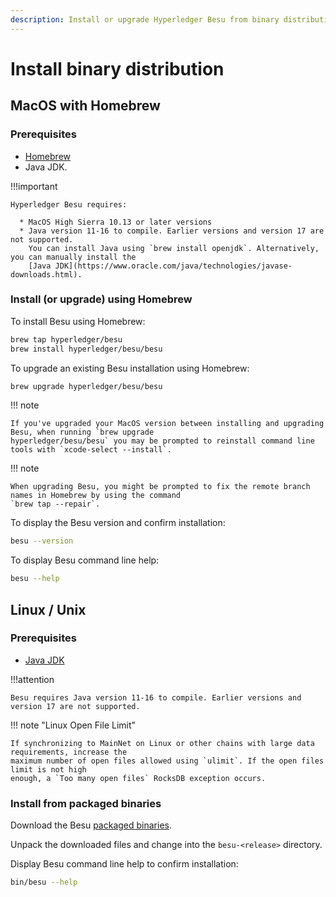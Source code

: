 ```yaml
---
description: Install or upgrade Hyperledger Besu from binary distribution
---
```


# Install binary distribution

## MacOS with Homebrew

### Prerequisites

* [Homebrew](https://brew.sh/)
* Java JDK.

!!!important

    Hyperledger Besu requires:

      * MacOS High Sierra 10.13 or later versions
      * Java version 11-16 to compile. Earlier versions and version 17 are not supported.
        You can install Java using `brew install openjdk`. Alternatively, you can manually install the
        [Java JDK](https://www.oracle.com/java/technologies/javase-downloads.html).

### Install (or upgrade) using Homebrew

To install Besu using Homebrew:

```bash
brew tap hyperledger/besu
brew install hyperledger/besu/besu
```

To upgrade an existing Besu installation using Homebrew:

```bash
brew upgrade hyperledger/besu/besu
```

!!! note

    If you've upgraded your MacOS version between installing and upgrading Besu, when running `brew upgrade
    hyperledger/besu/besu` you may be prompted to reinstall command line tools with `xcode-select --install`.

!!! note

    When upgrading Besu, you might be prompted to fix the remote branch names in Homebrew by using the command 
    `brew tap --repair`.

To display the Besu version and confirm installation:

```bash
besu --version
```

To display Besu command line help:

```bash
besu --help
```

## Linux / Unix

### Prerequisites

* [Java JDK](https://www.oracle.com/java/technologies/javase-downloads.html)

!!!attention

    Besu requires Java version 11-16 to compile. Earlier versions and version 17 are not supported.

!!! note "Linux Open File Limit"

    If synchronizing to MainNet on Linux or other chains with large data requirements, increase the
    maximum number of open files allowed using `ulimit`. If the open files limit is not high
    enough, a `Too many open files` RocksDB exception occurs.

### Install from packaged binaries

Download the Besu [packaged binaries](https://github.com/hyperledger/besu/releases).

Unpack the downloaded files and change into the `besu-<release>` directory.

Display Besu command line help to confirm installation:

```bash
bin/besu --help
```
